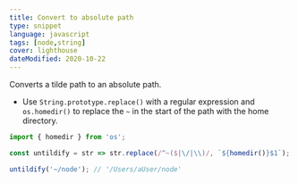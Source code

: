 ```yaml
---
title: Convert to absolute path
type: snippet
language: javascript
tags: [node,string]
cover: lighthouse
dateModified: 2020-10-22
---
```


Converts a tilde path to an absolute path.

- Use `String.prototype.replace()` with a regular expression and `os.homedir()` to replace the `~` in the start of the path with the home directory.

```js
import { homedir } from 'os';

const untildify = str => str.replace(/^~($|\/|\\)/, `${homedir()}$1`);
```

```js
untildify('~/node'); // '/Users/aUser/node'
```
